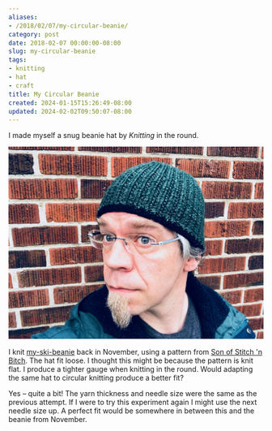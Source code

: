 ```yaml
---
aliases:
- /2018/02/07/my-circular-beanie/
category: post
date: 2018-02-07 00:00:00-08:00
slug: my-circular-beanie
tags:
- knitting
- hat
- craft
title: My Circular Beanie
created: 2024-01-15T15:26:49-08:00
updated: 2024-02-02T09:50:07-08:00
---
```


I made myself a snug beanie hat by *Knitting* in the round.

![attachments/img/2018/cover-2018-02-07.jpg](../../../attachments/img/2018/cover-2018-02-07.jpg)

<!--more-->

I knit [my-ski-beanie](../../2017/11/my-ski-beanie.md) back in November, using a pattern from [Son of Stitch 'n Bitch](https://www.goodreads.com/book/show/170305.Son_of_Stitch_n_Bitch). The hat fit loose. I thought this might be because the pattern is knit flat. I produce a tighter gauge when knitting in the round. Would adapting the same hat to circular knitting produce a better fit?

Yes – quite a bit! The yarn thickness and needle size were the same as the previous attempt. If I were to try this experiment again I might use the next needle size up. A perfect fit would be somewhere in between this and the beanie from November.
